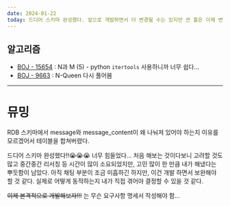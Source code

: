```yaml
---
date: 2024-01-22
today: 드디어 스키마 완성했다. 앞으로 개발하면서 더 변경될 수는 있지만 큰 틀은 이제 변하지 않을 예정
---
```

## 알고리즘
- [BOJ - 15654](https://www.acmicpc.net/problem/15654) : N과 M (5) - python `itertools` 사용하니까 너무 쉽다...
- [BOJ - 9663](https://www.acmicpc.net/problem/9663) : N-Queen 다시 풀어봄

---

# 뮤밍

RDB 스키마에서 message와 message_content이 왜 나눠져 있어야 하는지 이유를 모르겠어서 테이블을 합쳐버렸다. 

드디어 스키마 완성했다!!😭😭😭
너무 힘들었다... 처음 해보는 것이다보니 고려할 것도 많고 중간중간 리서칭 등 시간이 많이 소요되었지만, 고민 많이 한 만큼 내가 해냈다는 뿌듯함이 남았다.
아직 채팅 부분이 조금 미흡하긴 하지만, 이건 개발 하면서 보완해야 할 것 같다. 실제로 어떻게 동작하는지 내가 직접 겪어야 결정할 수 있을 것 같다.


~~이제 본격적으로 개발해보자!!!~~ 는 무슨 요구사항 명세서 작성해야 함...

